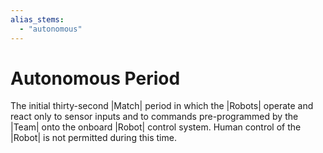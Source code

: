 ```yaml
---
alias_stems:
  - "autonomous"
---
```


# Autonomous Period

The initial thirty-second |Match| period in which the |Robots| operate and react
only to sensor inputs and to commands pre-programmed by the |Team| onto the
onboard |Robot| control system. Human control of the |Robot| is not permitted
during this time.
